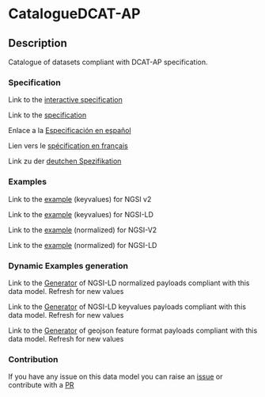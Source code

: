 # CatalogueDCAT-AP

## Description 

Catalogue of datasets compliant with DCAT-AP specification.
### Specification

Link to the [interactive specification](https://swagger.lab.fiware.org/?url=https://smart-data-models.github.io/dataModel.DCAT-AP/CatalogueDCAT-AP/swagger.yaml)

Link to the [specification](https://smart-data-models.github.io/dataModel.DCAT-AP/CatalogueDCAT-AP/doc/spec.md)

Enlace a la [Especificación en español](https://smart-data-models.github.io/dataModel.DCAT-AP/CatalogueDCAT-AP/doc/spec_ES.md)

Lien vers le [spécification en français](https://smart-data-models.github.io/dataModel.DCAT-AP/CatalogueDCAT-AP/doc/spec_FR.md)

Link zu der [deutchen Spezifikation](https://smart-data-models.github.io/dataModel.DCAT-AP/CatalogueDCAT-AP/doc/spec_DE.md)
### Examples

Link to the [example](https://smart-data-models.github.io/dataModel.DCAT-AP/CatalogueDCAT-AP/examples/example.json) (keyvalues) for NGSI v2

Link to the [example](https://smart-data-models.github.io/dataModel.DCAT-AP/CatalogueDCAT-AP/examples/example.jsonld) (keyvalues) for NGSI-LD

Link to the [example](https://smart-data-models.github.io/dataModel.DCAT-AP/CatalogueDCAT-AP/examples/example-normalized.json) (normalized) for NGSI-V2

Link to the [example](https://smart-data-models.github.io/dataModel.DCAT-AP/CatalogueDCAT-AP/examples/example-normalized.jsonld) (normalized) for NGSI-LD
### Dynamic Examples generation

Link to the [Generator](https://smartdatamodels.org/extra/ngsi-ld_generator_v0.92.php?schemaUrl=https://raw.githubusercontent.com/smart-data-models/dataModel.DCAT-AP/master/CatalogueDCAT-AP/schema.json&email=info@smartdatamodels.org) of NGSI-LD normalized payloads compliant with this data model. Refresh for new values

Link to the [Generator](https://smartdatamodels.org/extra/ngsi-ld_generator_keyvalues_v0.92.php?schemaUrl=https://raw.githubusercontent.com/smart-data-models/dataModel.DCAT-AP/master/CatalogueDCAT-AP/schema.json&email=info@smartdatamodels.org) of NGSI-LD keyvalues payloads compliant with this data model. Refresh for new values

Link to the [Generator](https://smartdatamodels.org/extra/geojson_features_generator_v1.0.php?schemaUrl=https://raw.githubusercontent.com/smart-data-models/dataModel.DCAT-AP/master/CatalogueDCAT-AP/schema.json&email=info@smartdatamodels.org) of geojson feature format payloads compliant with this data model. Refresh for new values
### Contribution

 If you have any issue on this data model you can raise an [issue](https://github.com/smart-data-models/dataModel.DCAT-AP/issues)  or contribute with a [PR](https://github.com/smart-data-models/dataModel.DCAT-AP/pulls)